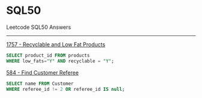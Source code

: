 # SQL50
Leetcode SQL50 Answers


---

[1757 - Recyclable and Low Fat Products](https://leetcode.com/problems/recyclable-and-low-fat-products/)
```sql
SELECT product_id FROM products
WHERE low_fats="Y" AND recyclable = "Y";
```

[584 - Find Customer Referee ](https://leetcode.com/problems/find-customer-referee/?envType=study-plan-v2&envId=top-sql-50)
```sql
SELECT name FROM Customer
WHERE referee_id != 2 OR referee_id IS null;
```


